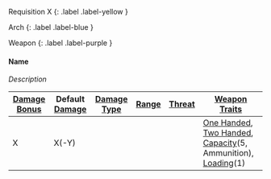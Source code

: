 
Requisition X
{: .label .label-yellow }

Arch
{: .label .label-blue }

Weapon
{: .label .label-purple }
#### Name
*Description*

| [Damage Bonus](Game/Core/Weapons#Damage%20Bonus) | Default [Damage](Game/Core/Weapons#Calculating%20Damage) | [Damage Type](Game/Core/Weapons#Damage%20Type) | [Range](Game/Core/Weapons#Range) | [Threat](Game/Core/Weapons#Threat) | [Weapon Traits](Game/Core/Weapon-Traits) |
| ---- | ---- | ---- | ---- | ---- | ---- |
| X | X(-Y) |  |  |  | [One Handed](Game/Core/Weapon-Traits#One%20Handed), [Two Handed](Game/Core/Weapon-Traits#Two%20Handed), [Capacity](Game/Core/Weapon-Traits#Capacity(X,%20Type))(5, Ammunition), [Loading](Game/Core/Weapon-Traits#Loading(X))(1) |
